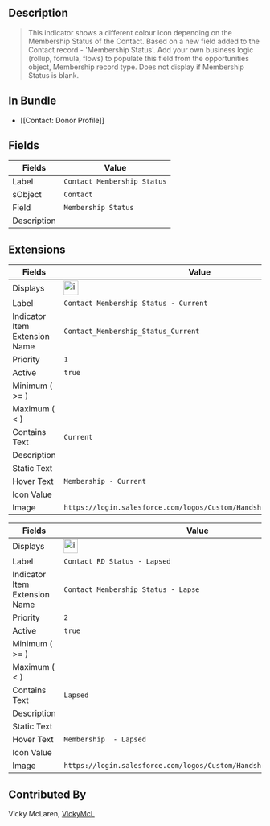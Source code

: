 ## Description

> This indicator shows a different colour icon depending on the Membership Status of the Contact. Based on a new field added to the Contact record - 'Membership Status'.  Add your own business logic (rollup, formula, flows) to populate this field from the opportunities object, Membership record type.  Does not display if Membership Status is blank.

## In Bundle
* [[Contact: Donor Profile]]

## Fields

| Fields | Value | 
|-----------|-----------|
|Label|`Contact Membership Status`|
|sObject|`Contact`|
|Field|`Membership Status`|
|Description|


## Extensions

| Fields | Value |
|-----------|-----------|
|Displays|<img width="29" alt="image" src="https://user-images.githubusercontent.com/122455058/228940527-ba585f74-5f4c-4c42-a4d1-ebf32e718bf6.png">|
|Label|`Contact Membership Status - Current`|
|Indicator Item Extension Name|`Contact_Membership_Status_Current`|
|Priority|`1`|
|Active|`true`|
|Minimum ( >= )|
|Maximum ( < )|
|Contains Text|`Current`
|Description|
|Static Text|
|Hover Text|`Membership - Current`|
|Icon Value||
|Image|`https://login.salesforce.com/logos/Custom/Handshake_Green/logo.png`|


| Fields | Value |
|-----------|-----------|
|Displays|<img width="28" alt="image" src="https://user-images.githubusercontent.com/122455058/228940822-6b00e762-4409-459d-b25a-e3982812fbc1.png">|
|Label|`Contact RD Status - Lapsed`|
|Indicator Item Extension Name|`Contact Membership Status - Lapse`|
|Priority|`2`|
|Active|`true`|
|Minimum ( >= )|
|Maximum ( < )|
|Contains Text|`Lapsed`
|Description|
|Static Text|
|Hover Text|`Membership  - Lapsed`|
|Icon Value||
|Image|`https://login.salesforce.com/logos/Custom/Handshake_Blue/logo.png`|

## Contributed By
Vicky McLaren, [VickyMcL](https://github.com/VickyMcL)